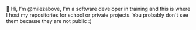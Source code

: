 👋 Hi, I’m @milezabove,
I'm a software developer in training and this is where I host my repositories for school or private projects. You probably don't see them because they are not public :)
